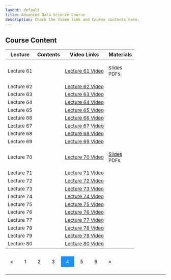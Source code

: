 ```yaml
---
layout: default
title: Advanced Data Science Course
description: Check the Video link and Course contents here.
---
```


## Course Content
<style>
.pagination a {
  color: black;
  float: center;
  padding: 8px 16px;
  text-decoration: none;
  transition: background-color .3s;
}

.pagination a.active {
  background-color: dodgerblue;
  color: white;
}

.pagination a:hover:not(.active) {background-color: #ddd;}
</style>

<table>
<thead>
<tr>
<th>Lecture</th>
<th>Contents</th>
  <th>Video Links</th>
  <th>Materials</th>
</tr>
</thead>
<tbody>
<tr>
<td style="font-size: 15px;">Lecture 61</td>
<td style="font-size: 15px;"></td>
  <td style="font-size: 15px;"><a href="">Lecture 61 Video</a></td>
<td style="font-size: 15px;"><p>Slides<br>
  PDFs</p></td>
</tr>
  <tr>
  <td style="font-size: 15px;">Lecture 62</td>
<td style="font-size: 15px;"></td>
  <td style="font-size: 15px;"><a href="">Lecture 62 Video</a></td>
<td></td>
</tr>
  <tr>
<td style="font-size: 15px;">Lecture 63</td>
<td style="font-size: 15px;"></td>
  <td style="font-size: 15px;"><a href="">Lecture 63 Video</a></td>
<td></td>
</tr>
   <tr>
<td style="font-size: 15px;">Lecture 64</td>
<td style="font-size: 15px;"></td>
  <td style="font-size: 15px;"><a href="">Lecture 64 Video</a></td>
<td></td>
</tr>
   <tr>
<td style="font-size: 15px;">Lecture 65</td>
<td style="font-size: 15px;"></td>
  <td style="font-size: 15px;"><a href="">Lecture 65 Video</a></td>
<td></td>
</tr>
   <tr>
<td style="font-size: 15px;">Lecture 66</td>
<td style="font-size: 15px;"></td>
  <td style="font-size: 15px;"><a href="">Lecture 66 Video</a></td>
<td></td>
</tr>
   <tr>
<td style="font-size: 15px;">Lecture 67</td>
<td style="font-size: 15px;"></td>
  <td style="font-size: 15px;"><a href="">Lecture 67 Video</a></td>
<td></td>
</tr>
   <tr>
<td style="font-size: 15px;">Lecture 68</td>
<td style="font-size: 15px;"></td>
  <td style="font-size: 15px;"><a href="">Lecture 68 Video</a></td>
<td></td>
</tr>
  <tr>
<td style="font-size: 15px;">Lecture 69</td>
<td style="font-size: 15px;"></td>
  <td style="font-size: 15px;"><a href="">Lecture 69 Video</a></td>
<td></td>
</tr>
  <tr>
<td style="font-size: 15px;">Lecture 70</td>
<td style="font-size: 15px;"></td>
  <td style="font-size: 15px;"><a href="">Lecture 70 Video</a></td>
<td style="font-size: 15px;"><p><a href="">Slides</a><br>
  PDFs</p></td>
</tr>
   <tr>
<td style="font-size: 15px;">Lecture 71</td>
<td style="font-size: 15px;"></td>
  <td style="font-size: 15px;"><a href="">Lecture 71 Video</a></td>
<td></td>
</tr>
   <tr>
<td style="font-size: 15px;">Lecture 72</td>
<td style="font-size: 15px;"></td>
  <td style="font-size: 15px;"><a href="">Lecture 72 Video</a></td>
<td></td>
</tr>
   <tr>
<td style="font-size: 15px;">Lecture 73</td>
<td style="font-size: 15px;"></td>
  <td style="font-size: 15px;"><a href="">Lecture 73 Video</a></td>
<td></td>
</tr>
   <tr>
<td style="font-size: 15px;">Lecture 74</td>
<td style="font-size: 15px;"></td>
  <td style="font-size: 15px;"><a href="">Lecture 74 Video</a></td>
<td></td>
</tr>
   <tr>
<td style="font-size: 15px;">Lecture 75</td>
<td style="font-size: 15px;"></td>
  <td style="font-size: 15px;"><a href="">Lecture 75 Video</a></td>
<td></td>
</tr>
   <tr>
<td style="font-size: 15px;">Lecture 76</td>
<td style="font-size: 15px;"></td>
  <td style="font-size: 15px;"><a href="">Lecture 76 Video</a></td>
<td></td>
</tr>
   <tr>
<td style="font-size: 15px;">Lecture 77</td>
<td style="font-size: 15px;"></td>
  <td style="font-size: 15px;"><a href="">Lecture 77 Video</a></td>
<td></td>
</tr>
   <tr>
<td style="font-size: 15px;">Lecture 78</td>
<td style="font-size: 15px;"></td>
  <td style="font-size: 15px;"><a href="">Lecture 78 Video</a></td>
<td></td>
</tr>
   <tr>
<td style="font-size: 15px;">Lecture 79</td>
<td style="font-size: 15px;"></td>
  <td style="font-size: 15px;"><a href="">Lecture 79 Video</a></td>
<td></td>
</tr>
   <tr>
<td style="font-size: 15px;">Lecture 80</td>
<td style="font-size: 15px;"></td>
  <td style="font-size: 15px;"><a href="">Lecture 80 Video</a></td>
<td></td>
</tr>
</tbody>
</table>

<br>
<div class="pagination">
  <a href="course_page3.html">&laquo;</a>
  <a href="course_page.html">1</a>
  <a href="course_page2.html">2</a>
  <a href="course_page3.html">3</a>
  <a class="active" href="course_page4.html">4</a>
  <a href="course_page5.html">5</a>
  <a href="course_page6.html">6</a>
  <a href="course_page5.html">&raquo;</a>
</div>
<br>

---
